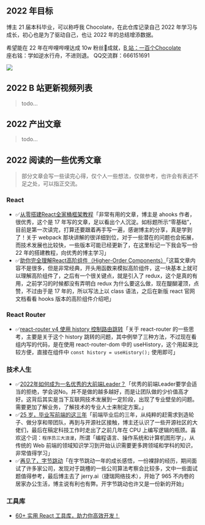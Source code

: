 ## 2022 年目标


博主 21 届本科毕业，可以称呼我 Chocolate，在此仓库记录自己 2022 年学习与成长，初心也是为了驱动自己，也让 2022 年的总结增添数据。


希望能在 22 年在哔哩哔哩达成 10w 粉丝:100:成就，<a href="https://space.bilibili.com/351534170">B 站：一百个Chocolate</a><br/>座右铭：学如逆水行舟，不进则退。 QQ交流群：666151691

<a href="https://space.bilibili.com/351534170"><img src="https://img.shields.io/badge/dynamic/json?labelColor=FE7398&logo=bilibili&logoColor=white&label=bilibili%20fans&color=00aeec&query=%24.data.totalSubs&url=https%3A%2F%2Fapi.spencerwoo.com%2Fsubstats%2F%3Fsource%3Dbilibili%26queryKey%3D351534170" /></a>



## 2022 B 站更新视频列表

> todo...



## 2022 产出文章

> todo...

## 2022 阅读的一些优秀文章

> 部分文章会写一些读完心得，仅个人一些想法，仅做参考，也许会有表述不足之处，可以指正交流。


### React

- :white_check_mark:[从零搭建React全家桶框架教程](https://github.com/brickspert/blog/issues/1)「非常有用的文章，博主是 ahooks 作者，很优秀，这个是 17 年写的文章，足以看出个人沉淀。如标题所示“零基础”，目前是第一次读完，打算还要跟着再手写一遍，感谢博主的分享，真是学到了！关于 webpack 那块讲解的很详细到位，对于一些潜在的问题也会拓展，而技术发展也比较快，一些版本可能已经更新了，在这里标记一下我会写一份 22 年的搭建教程，向优秀的博主学习」
- :white_check_mark:[助你完全理解React高阶组件（Higher-Order Components）](https://github.com/brickspert/blog/issues/2)「这篇文章内容不是很多，但是非常经典，开头用函数来模拟高阶组件，这一块基本上就可以理解高阶组件了，之后有一个很关键点，就是引入了 redux，这个是真的有用，之前学习的时候都没有弄明白 redux 为什么要这么做，现在醍醐灌顶，点赞，不过由于是 17 年的，所以写法上以 class 语法，之后在新版 react 官网文档看看 hooks 版本的高阶组件介绍吧」


### React Router

- :white_check_mark:[react-router v4 使用 history 控制路由跳转](https://github.com/brickspert/blog/issues/3)「关于 react-router 的一些思考，主要是关于这个 history 跳转的问题，其中例举了三种方法，不过现在看组内写的代码，是在使用 react-router-dom 中的 useHistory，这个用起来比较方便，直接在组件中 `const history = useHistory();` 使用即可」

### 技术人生

- :white_check_mark:[2022年如何成为一名优秀的大前端Leader？](https://juejin.cn/post/7034419410706104356)「优秀的前端Leader要学会适当的拒绝，学会说No。并不是做的越多越好，而是让团队做的少价值高才好。这背后其实是当下互联网技术发展到一定阶段，出现了专业壁垒的问题。需要更加了解业务，了解技术的专业人士来制定方案。」
- :white_check_mark:[25 岁，毕业写前端的这三年](https://juejin.cn/post/6844903842593636360)「前端毕业后的三年，从纯粹的赶需求到造轮子、做分享和带团队，再到与开源社区接触，博主还认识了一些开源社区的大佬们，最后在稿定科技工作时走出了之前几年在 CPU 上编写逻辑的瓶颈。喜欢这个词：`程序员三大浪漫`，所谓「编程语言、操作系统和计算机图形学」，从传统的 Web 前端的领域知识学习到开始认识需要更多跨领域和学科的知识，非常值得学习」
- :white_check_mark:[再见了，字节跳动](https://juejin.cn/post/7047706117584977934)「在字节跳动一年的成长感悟，一份裸辞的经历，期间面试了许多家公司，发现对于跳槽的一些公司算法考察会比较多，文中一些面试题值得参考，最后博主去了 jerry.ai（捷瑞网络技术），开始了 965 不内卷的居家办公生活，博主说有利也有弊。开字节跳动也许又是一份新的开始」

### 工具库

- [60+ 实用 React 工具库，助力你高效开发！](https://juejin.cn/post/7036162494573838367)

